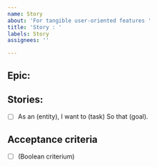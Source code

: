 ```yaml
---
name: Story
about: 'For tangible user-oriented features '
title: 'Story : '
labels: Story
assignees: ''

---
```


<!-- Brief description of the story -->
 
## Epic:
<!-- Issue number of the parent epic -->
 
 
## Stories:
- [ ] As an (entity),
       I want to (task)
       So that (goal).
 
 
## Acceptance criteria
- [ ] (Boolean criterium)

